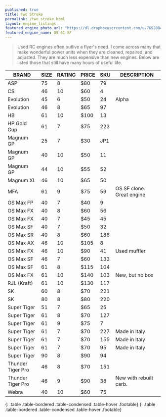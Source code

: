 ```yaml
---
published: true
title: Two Stroke
permalink: /two_stroke.html
layout: engine_listings
featured_engine_photo_url: "https://dl.dropboxusercontent.com/u/76928840/Website%20Photos/featured/2-stroke.jpg"
featured_engine_name: OS 61 SF
---
```


> Used RC engines often outlive a flyer's need. I come across many that make wonderful power units when they are cleaned, repaired, and adjusted.  They are much less expensive than new engines. Below are listed those that still have many hours of useful life.

BRAND             | SIZE  | RATING | PRICE | SKU   | DESCRIPTION
------------------|-------|--------|-------|-------|---------------------
ASP               | 75    | 8      | $80   | 79    |                       
CS                | 46    | 10     | $60   | 4     |
Evolution         | 45    | 6      | $50   | 24    | Alpha 
Evolution         | 46    | 8      | $65   | 97    |                                    
HB                | 61    | 10     | $100  | 13    |
HP Gold Cup       | 61    | 7      | $75   | 223   |                                              
Magnum GP         | 25    | 7      | $30   | JP1   |
Magnum GP         | 40    | 10     | $50   | 11    |
Magnum GP         | 44    | 10     | $55   | 52    |                               
Magnum XL         | 46    | 10     | $65   | 50    |                                
MFA               | 61    | 9      | $75   | 59    | OS SF clone. Great engine      
OS Max FP         | 40    | 7      | $40   | 9     |                                       
OS Max FX         | 40    | 8      | $60   | 56    |
OS Max FX         | 40    | 7      | $45   | 45    |
OS Max SF         | 40    | 7      | $50   | 32    |
OS Max SR         | 40    | 8      | $60   | 186   |                                        
OS Max AX         | 46    | 10     | $105  | 8     |
OS Max FX         | 46    | 10     | $90   | 41    | Used muffler
OS Max SF         | 46    | 7      | $60   | 133   |                                  
OS Max SF         | 61    | 8      | $115  | 104   |
OS Max FX         | 61    | 10     | $140  | 103   | New, but no box                                 
RJL (Kraft)       | 61    | 10     | $130  | 117   |                               
SK                | 60    | 8      | $70   | 221   |
SK                | 80    | 8      | $80   | 220   |
Super Tiger       | 51    | 7      | $65   | 25    |
Super Tiger       | 61    | 8      | $70   | 127   |
Super Tiger       | 61    | 9      | $75   | 7     |
Super Tiger       | 61    | 7      | $70   | 227   | Made in Italy
Super Tiger       | 61    | 7      | $70   | 155   | Made in Italy
Super Tiger       | 61    | 7      | $70   | 95    | Made in Italy
Super Tiger       | 90    | 8      | $90   | 94    |                                 
Thunder Tiger Pro | 46    | 8      | $70   | 151   |
Thunder Tiger Pro | 46    | 9      | $90   | 38    | New with rebuilt carb.               
Webra             | 40    | 10     | $60   | 75    |                                       
{: .table .table-bordered .table-condensed .table-hover .footable}
{: .table .table-bordered .table-condensed .table-hover .footable}